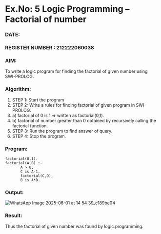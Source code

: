 # Ex.No: 5   Logic Programming – Factorial of number   
### DATE:                                                                            
### REGISTER NUMBER : 212222060038
### AIM: 
To  write  a logic program for finding the factorial of given number using SWI-PROLOG. 
### Algorithm:
1. STEP 1: Start the program
2. STEP 2:  Write a rules for finding factorial of given program in SWI-PROLOG.
3.   a)	factorial of 0 is 1 => written as factorial(0,1).
4.   b)	factorial of number greater than 0 obtained by recursively calling the factorial    function.
5. STEP 3: Run the program  to find answer of  query.
6. STEP 4: Stop the program.

### Program:
```
factorial(0,1).
factorial(A,B) :-  
       A > 0, 
       C is A-1,
       factorial(C,D),
       B is A*D.

```
### Output:
![WhatsApp Image 2025-06-01 at 14 54 39_c189be04](https://github.com/user-attachments/assets/1b32a413-20ef-4ae0-a199-925993221b20)

### Result:
Thus the factorial of given number was found by logic programming. 

